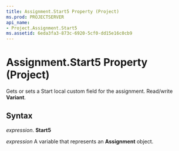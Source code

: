 ```yaml
---
title: Assignment.Start5 Property (Project)
ms.prod: PROJECTSERVER
api_name:
- Project.Assignment.Start5
ms.assetid: 6eda3fa3-873c-6920-5cf0-dd15e16c0cb9
---
```



# Assignment.Start5 Property (Project)

Gets or sets a Start local custom field for the assignment. Read/write  **Variant**.


## Syntax

 _expression_. **Start5**

 _expression_ A variable that represents an **Assignment** object.


